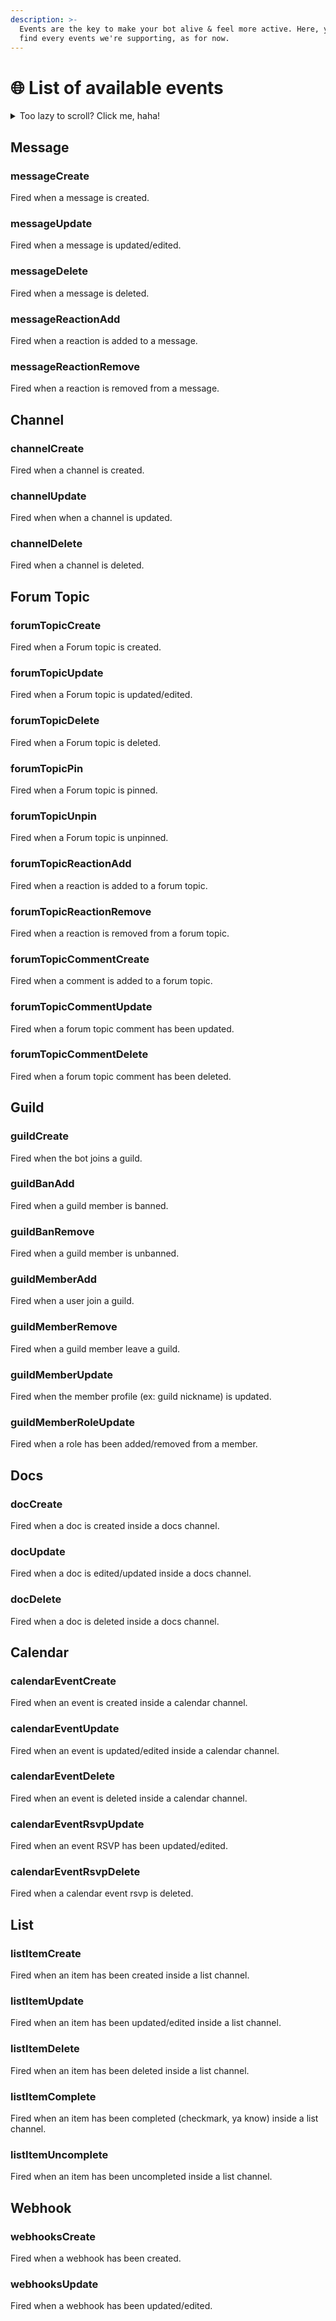 ```yaml
---
description: >-
  Events are the key to make your bot alive & feel more active. Here, you'll
  find every events we're supporting, as for now.
---
```


# 🌐 List of available events

<details>

<summary>Too lazy to scroll? Click me, haha!</summary>

### [Message events](list-of-available-events.md#message)

### [Channel events](list-of-available-events.md#channel)

### [Forum Topic events](list-of-available-events.md#forum-topic)

### [Guild events](list-of-available-events.md#guild)

### [Docs events](list-of-available-events.md#docs)

### [Calendar events](list-of-available-events.md#calendar)

### [List events](list-of-available-events.md#list)

### [Webhook events](list-of-available-events.md#webhook)

</details>

## Message

### messageCreate

Fired when a message is created.

### messageUpdate

Fired when a message is updated/edited.

### messageDelete

Fired when a message is deleted.

### messageReactionAdd

Fired when a reaction is added to a message.

### messageReactionRemove

Fired when a reaction is removed from a message.



## Channel

### channelCreate

Fired when a channel is created.

### channelUpdate

Fired when when a channel is updated.

### channelDelete

Fired when a channel is deleted.



## Forum Topic

### forumTopicCreate

Fired when a Forum topic is created.

### forumTopicUpdate

Fired when a Forum topic is updated/edited.

### forumTopicDelete

Fired when a Forum topic is deleted.

### forumTopicPin

Fired when a Forum topic is pinned.

### forumTopicUnpin

Fired when a Forum topic is unpinned.

### forumTopicReactionAdd

Fired when a reaction is added to a forum topic.

### forumTopicReactionRemove

Fired when a reaction is removed from a forum topic.

### forumTopicCommentCreate

Fired when a comment is added to a forum topic.

### forumTopicCommentUpdate

Fired when a forum topic comment has been updated.

### forumTopicCommentDelete

Fired when a forum topic comment has been deleted.

## Guild

### guildCreate

Fired when the bot joins a guild.

### guildBanAdd

Fired when a guild member is banned.

### guildBanRemove

Fired when a guild member is unbanned.

### guildMemberAdd

Fired when a user join a guild.

### guildMemberRemove

Fired when a guild member leave a guild.

### guildMemberUpdate

Fired when the member profile (ex: guild nickname) is updated.

### guildMemberRoleUpdate

Fired when a role has been added/removed from a member.



## Docs

### docCreate

Fired when a doc is created inside a docs channel.

### docUpdate

Fired when a doc is edited/updated inside a docs channel.

### docDelete

Fired when a doc is deleted inside a docs channel.



## Calendar

### calendarEventCreate

Fired when an event is created inside a calendar channel.

### calendarEventUpdate

Fired when an event is updated/edited inside a calendar channel.

### calendarEventDelete

Fired when an event is deleted inside a calendar channel.

### calendarEventRsvpUpdate

Fired when an event RSVP has been updated/edited.

### calendarEventRsvpDelete

Fired when a calendar event rsvp is deleted.



## List

### listItemCreate

Fired when an item has been created inside a list channel.

### listItemUpdate

Fired when an item has been updated/edited inside a list channel.

### listItemDelete

Fired when an item has been deleted inside a list channel.

### listItemComplete

Fired when an item has been completed (checkmark, ya know) inside a list channel.

### listItemUncomplete

Fired when an item has been uncompleted inside a list channel.



## Webhook

### webhooksCreate

Fired when a webhook has been created.

### webhooksUpdate

Fired when a webhook has been updated/edited.
